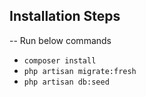 
## Installation Steps
--
Run below commands 
* ``composer install``
* ``php artisan migrate:fresh`` 
* ``php artisan db:seed`` 
  
